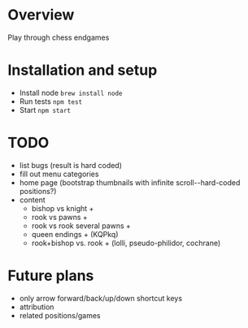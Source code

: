 # Overview

Play through chess endgames

# Installation and setup

* Install node `brew install node`
* Run tests `npm test`
* Start `npm start`

# TODO

- list bugs (result is hard coded)
- fill out menu categories
- home page (bootstrap thumbnails with infinite scroll--hard-coded positions?)
- content
    - bishop vs knight +
    - rook vs pawns +
    - rook vs rook several pawns +
    - queen endings + (KQPkq)
    - rook+bishop vs. rook + (lolli, pseudo-philidor, cochrane)

# Future plans

- only arrow forward/back/up/down shortcut keys
- attribution
- related positions/games
